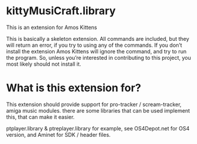 # kittyMusiCraft.library
This is an extension for Amos Kittens

This is basically a skeleton extension.
All commands are included, but they will return an error, if you try to using any of the commands.
If you don’t install the extension Amos Kittens will ignore the command, and try to run the program.
So, unless you’re interested in contributing to this project, you most likely should not install it.

# What is this extension for?

This extension should provide support for pro-tracker / scream-tracker, amiga music modules.
there are some libraries that can be used implement this, that can make it easier.

ptplayer.library & ptreplayer.library for example, see OS4Depot.net for OS4 version,
and Aminet for SDK / header files.
